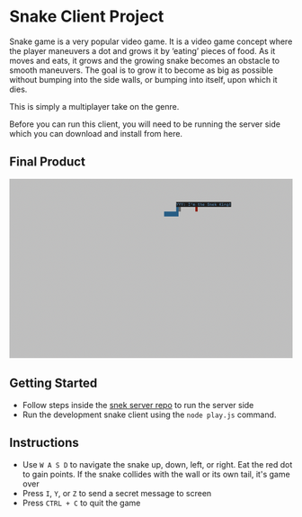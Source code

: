 # Snake Client Project

Snake game is a very popular video game. It is a video game concept where the player maneuvers a dot and grows it by ‘eating’ pieces of food. As it moves and eats, it grows and the growing snake becomes an obstacle to smooth maneuvers. The goal is to grow it to become as big as possible without bumping into the side walls, or bumping into itself, upon which it dies.

This is simply a multiplayer take on the genre.

Before you can run this client, you will need to be running the server side which you can download and install from here. 

## Final Product

!["game demo"](snake.png)


## Getting Started

- Follow steps inside the [snek server repo](https://github.com/yoyotruly/snake-server) to run the server side
- Run the development snake client using the `node play.js` command.

## Instructions

- Use `W A S D` to navigate the snake up, down, left, or right. Eat the red dot to gain points. If the snake collides with the wall or its own tail, it's game over
- Press `I`, `Y`, or `Z` to send a secret message to screen
- Press `CTRL + C` to quit the game